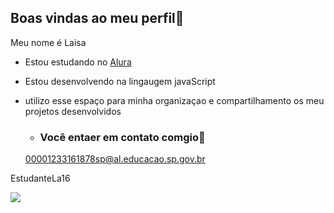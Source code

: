 ## Boas vindas ao meu perfil💟

Meu nome é Laisa

- Estou estudando no [Alura](https://wwwalura.com.br)
- Estou desenvolvendo na lingaugem javaScript
- utilizo esse espaço para minha organizaçao e compartilhamento os meu projetos desenvolvidos
  
  - ### Você entaer em contato comgio📧

  00001233161878sp@al.educacao.sp.gov.br

EstudanteLa16

![](https://media1.tenor.com/m/QOFvOL2f9jUAAAAC/kaguya-sama.gif)





